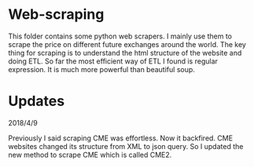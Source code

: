 # Web-scraping

This folder contains some python web scrapers. I mainly use them to scrape the price on different future exchanges around the world. The key thing for scraping is to understand the html structure of the website and doing ETL. So far the most efficient way of ETL I found is regular expression. It is much more powerful than beautiful soup.


# Updates

2018/4/9

Previously I said scraping CME was effortless. Now it backfired. CME websites changed its structure from XML to json query. So I updated the new method to scrape CME which is called CME2.
